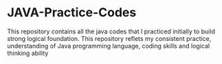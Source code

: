 # JAVA-Practice-Codes
This repository contains all the java codes that I practiced initially to build strong logical foundation. This repository reflets my consistent practice, understanding of Java programming language, coding skills and logical thinking ability
